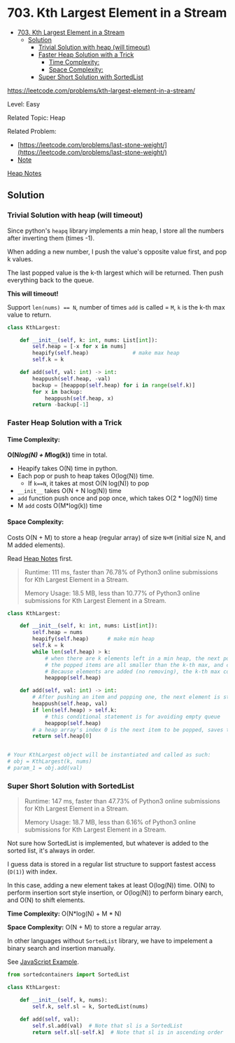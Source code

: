 # 703. Kth Largest Element in a Stream

- [703. Kth Largest Element in a Stream](#703-kth-largest-element-in-a-stream)
  - [Solution](#solution)
    - [Trivial Solution with heap (will timeout)](#trivial-solution-with-heap-will-timeout)
    - [Faster Heap Solution with a Trick](#faster-heap-solution-with-a-trick)
      - [Time Complexity:](#time-complexity)
      - [Space Complexity:](#space-complexity)
    - [Super Short Solution with SortedList](#super-short-solution-with-sortedlist)

https://leetcode.com/problems/kth-largest-element-in-a-stream/

Level: Easy

Related Topic: Heap

Related Problem:

- [https://leetcode.com/problems/last-stone-weight/](https://leetcode.com/problems/last-stone-weight/)
- [Note](../1046.Last-Stone-Weight/README.md)

[Heap Notes](../../Technique/heap.md)

## Solution

### Trivial Solution with heap (will timeout)

Since python's `heapq` library implements a min heap, I store all the numbers after inverting them (times -1).

When adding a new number, I push the value's opposite value first, and pop k values.

The last popped value is the k-th largest which will be returned. Then push everything back to the queue.

**This will timeout!**

Support `len(nums) == N`, number of times `add` is called = `M`, `k` is the k-th max value to return.

```python
class KthLargest:

    def __init__(self, k: int, nums: List[int]):
        self.heap = [-x for x in nums]
        heapify(self.heap)				# make max heap
        self.k = k

    def add(self, val: int) -> int:
        heappush(self.heap, -val)
        backup = [heappop(self.heap) for i in range(self.k)]
        for x in backup:
            heappush(self.heap, x)
        return -backup[-1]
```

### Faster Heap Solution with a Trick

#### Time Complexity:

**O(N*log(N) + M*log(k))** time in total.

- Heapify takes O(N) time in python.
- Each pop or push to heap takes O(log(N)) time.
  - If `k==N`, it takes at most O(N log(N)) to pop
- `__init__` takes O(N + N log(N)) time
- `add` function push once and pop once, which takes O(2 \* log(N)) time
- M `add` costs O(M\*log(k)) time

#### Space Complexity:

Costs O(N + M) to store a heap (regular array) of size `N+M` (initial size N, and M added elements).

Read [Heap Notes](../../../Technique/heap.md) first.

> Runtime: 111 ms, faster than 76.78% of Python3 online submissions for Kth Largest Element in a Stream.
> 
> Memory Usage: 18.5 MB, less than 10.77% of Python3 online submissions for Kth Largest Element in a Stream.

```python
class KthLargest:

    def __init__(self, k: int, nums: List[int]):
        self.heap = nums
        heapify(self.heap)      # make min heap
        self.k = k
        while len(self.heap) > k:
            # when there are k elements left in a min heap, the next popped value should be the k-th max value
			# the popped items are all smaller than the k-th max, and could never become the k-th max.
			# Because elements are added (no removing), the k-th max could only get larger and larger.
            heappop(self.heap)

    def add(self, val: int) -> int:
		# After pushing an item and popping one, the next element is still the k-th max.
        heappush(self.heap, val)
        if len(self.heap) > self.k:
			# this conditional statement is for avoiding empty queue
            heappop(self.heap)
        # a heap array's index 0 is the next item to be popped, saves time from popping and pushing again
        return self.heap[0]


# Your KthLargest object will be instantiated and called as such:
# obj = KthLargest(k, nums)
# param_1 = obj.add(val)
```

### Super Short Solution with SortedList

> Runtime: 147 ms, faster than 47.73% of Python3 online submissions for Kth Largest Element in a Stream.
> 
> Memory Usage: 18.7 MB, less than 6.16% of Python3 online submissions for Kth Largest Element in a Stream.

Not sure how SortedList is implemented, but whatever is added to the sorted list, it's always in order.

I guess data is stored in a regular list structure to support fastest access (`O(1)`) with index.

In this case, adding a new element takes at least O(log(N)) time. O(N) to perform insertion sort style insertion, or O(log(N)) to perform binary earch, and O(N) to shift elements.

**Time Complexity:** O(N*log(N) + M * N)

**Space Complexity:** O(N + M) to store a regular array.

In other languages without `SortedList` library, we have to impelement a binary search and insertion manually.

See [JavaScript Example](https://leetcode.com/problems/kth-largest-element-in-a-stream/discuss/291297/JavaScript-Binary-Search).

```python
from sortedcontainers import SortedList

class KthLargest:

    def __init__(self, k, nums):
        self.k, self.sl = k, SortedList(nums)

    def add(self, val):
        self.sl.add(val)  # Note that sl is a SortedList
        return self.sl[-self.k]  # Note that sl is in ascending order
```
